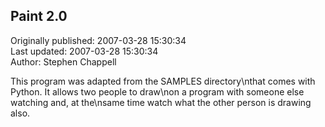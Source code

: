 ## Paint 2.0  
Originally published: 2007-03-28 15:30:34  
Last updated: 2007-03-28 15:30:34  
Author: Stephen Chappell  
  
This program was adapted from the SAMPLES directory\nthat comes with Python. It allows two people to draw\non a program with someone else watching and, at the\nsame time watch what the other person is drawing also.